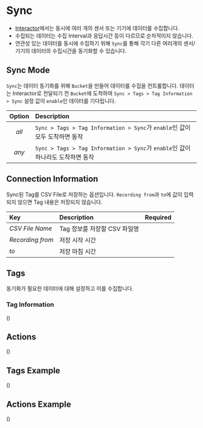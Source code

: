# Sync
- <u>Interactor</u>에서는 동시에 여러 개의 센서 또는 기기에 데이터를 수집합니다. 
- 수집되는 데이터는 수집 Interval과 응답시간 등이 다르므로 순차적이지 않습니다.
- 연관성 있는 데이터를 동시에 수집하기 위해 `Sync`를 통해 각기 다른 여러개의 센서/기기의 데이터의 수집시간을 동기화할 수 있습니다. 

## Sync Mode
`Sync`는 데이터 동기화를 위해 `Bucket`을 만들어 데이터를 수집을 컨트롤합니다. 
데이터는 Interactor로 전달되기 전 `Bucket`에 도착하여 `Sync > Tags > Tag Information > Sync` 설정 값이 `enable`인 데이터를 기다립니다.

| Option | Description |
| :-: | :- |
| _all_ | `Sync > Tags > Tag Information > Sync`가 `enable`인 값이 모두 도착하면 동작 |
| _any_ | `Sync > Tags > Tag Information > Sync`가 `enable`인 값이 하나라도 도착하면 동작 |

## Connection Information
Sync된 Tag를 CSV File로 저장하는 옵션입니다. `Recording from`과 `to`에 값이 입력되지 않으면 Tag 내용은 저장되지 않습니다.

| Key | Description | Required |
| :- | :- | :-: |
| _CSV File Name_ | Tag 정보를 저장할 CSV 파일명  |  |
| _Recording from_ | 저장 시작 시간 |  |
| _to_ | 저장 마침 시간 |  |


## Tags
동기화가 필요한 데이터에 대해 설정하고 이를 수집합니다.

### Tag Information
(<span class="construction"/>)

<!-- 해당 부분을 선택하여 어떤 Device의 Tag를 사용할지 선택한다.
해당 Tag가 Sync에 사용될 지 Enable 한다.
Default Value를 선택할 수 있다.

* All: Default Value로 3가지가 설정이 가능하다.(Latest, NA, Oldest) 각각 (최근 값, NA, Buffer 마지막 값)
모든 Enabled Tag가 도착할때까지 Disabled Tag가 도착하지 않을 시 값이 없으므로 Default Value가 사용된다


| Key | Description | Required |
| :- | :- | :-: |
| _Category_ | 내용 | * |
| _Group_ | 내용 | * |
| _Entity_ | 내용 | * |
| _Tag_ | 내용 | * |
| _Sync_ | 내용 | * |
| _Default_ | 내용 | * | -->

## Actions
(<span class="construction"/>)

## Tags Example
(<span class="construction"/>)

## Actions Example
(<span class="construction"/>)
